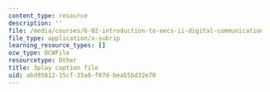 ```yaml
---
content_type: resource
description: ''
file: /media/courses/6-02-introduction-to-eecs-ii-digital-communication-systems-fall-2012/abd9581215cf35a0f07dbeab5bd32e70_Te1qKOJd8aw.srt
file_type: application/x-subrip
learning_resource_types: []
ocw_type: OCWFile
resourcetype: Other
title: 3play caption file
uid: abd95812-15cf-35a0-f07d-beab5bd32e70
---
```

